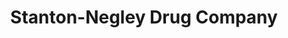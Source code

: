 ---
title: "Stanton-Negley Drug Company"
url: /pittsburgh/stanton-negley-drug-company/
shop: chemist
---